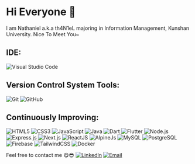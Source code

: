 # Hi Everyone 👋

I am Nathaniel a.k.a th4N1eL majoring in Information Management, Kunshan University. Nice To Meet You~

## IDE:
![Visual Studio Code](https://img.shields.io/badge/-Visual_Studio_Code-007ACC?style=flat&logo=visual-studio-code&logoColor=white)


## Version Control System Tools:
![Git](https://img.shields.io/badge/-Git-F05032?style=flat&logo=git&logoColor=white)
![GitHub](https://img.shields.io/badge/-GitHub-181717?style=flat&logo=github)

## Continuously Improving:
![HTML5](https://img.shields.io/badge/-HTML5-E34F26?style=flat&logo=html5&logoColor=white)
![CSS3](https://img.shields.io/badge/-CSS3-1572B6?style=flat&logo=css3&logoColor=white)
![JavaScript](https://img.shields.io/badge/-JavaScript-F7DF1E?style=flat&logo=javascript&logoColor=black)
![Java](https://img.shields.io/badge/-Java-007396?style=flat&logo=java&logoColor=white)
![Dart](https://img.shields.io/badge/-Dart-0175C2?style=flat&logo=dart&logoColor=white)
![Flutter](https://img.shields.io/badge/-Flutter-02569B?style=flat&logo=flutter&logoColor=white)
![Node.js](https://img.shields.io/badge/-Node.js-339933?style=flat&logo=node.js&logoColor=white)
![Express.js](https://img.shields.io/badge/-Express.js-000000?style=flat&logo=express&logoColor=white)
![Next.js](https://img.shields.io/badge/-Next.js-000000?style=flat&logo=next.js&logoColor=white)
![ReactJS](https://img.shields.io/badge/-ReactJS-61DAFB?style=flat&logo=react&logoColor=black)
![AlpineJs](https://img.shields.io/badge/-Alpine.js-8BC0D0?style=flat&logo=alpine.js&logoColor=black)
![MySQL](https://img.shields.io/badge/-MySQL-4479A1?style=flat&logo=mysql&logoColor=white)
![PostgreSQL](https://img.shields.io/badge/-PostgreSQL-336791?style=flat&logo=postgresql&logoColor=white)
![Firebase](https://img.shields.io/badge/-Firebase-FFCA28?style=flat&logo=firebase&logoColor=black)
![TailwindCSS](https://img.shields.io/badge/-Tailwind%20CSS-38B2AC?style=flat&logo=tailwind-css&logoColor=white)
![Docker](https://img.shields.io/badge/-Docker-2496ED?style=flat&logo=docker&logoColor=white)

Feel free to contact me 😋😎
[![LinkedIn](https://img.shields.io/badge/LinkedIn-thaniel23-blue?style=flat-square&logo=linkedin)](https://www.linkedin.com/in/thaniel23)
[![Email](https://img.shields.io/badge/Email-yuihara23@gmail.com-orange?style=flat-square&logo=gmail)](mailto:yuihara23@gmail.com)


